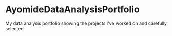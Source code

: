 # AyomideDataAnalysisPortfolio
My data analysis portfolio showing the projects I've worked on and carefully selected
